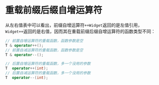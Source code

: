 # 重载前缀后缀自增运算符

从左右值表中可以看出，前缀自增运算符`++Widget`返回的是左值引用，`Widget++`返回的是右值，因而其在重载前缀后缀自增运算符的函数类型不同：

```cpp
// 前置自增运算符的重载函数，函数参数是空
T & operator++();
// 前置自减运算符的重载函数，函数参数是空
T & operator--();

// 后置自增运算符的重载函数，多一个没用的参数
T  operator++(int);
// 后置自减运算符的重载函数，多一个没用的参数
T  operator--(int);
```
